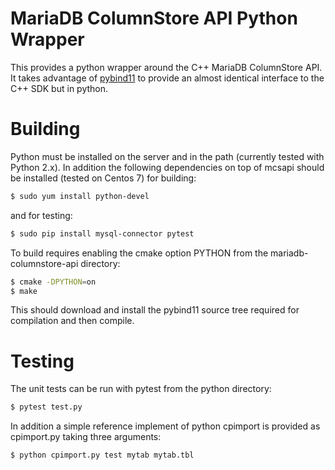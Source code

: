 # MariaDB ColumnStore API Python Wrapper
This provides a python wrapper around the C++ MariaDB ColumnStore API. It takes advantage of [pybind11](https://github.com/pybind/pybind11) to provide an almost identical interface to the C++ SDK but in python.

# Building
Python must be installed on the server and in the path (currently tested with Python 2.x). In addition the following dependencies on top of mcsapi should be installed (tested on Centos 7) for building:
```sh
$ sudo yum install python-devel
```

and for testing:
```sh
$ sudo pip install mysql-connector pytest
```

To build requires enabling the cmake option PYTHON from the mariadb-columnstore-api directory:
```sh
$ cmake -DPYTHON=on
$ make
```

This should download and install the pybind11 source tree required for compilation and then compile.

# Testing
The unit tests can be run with pytest from the python directory:
```sh
$ pytest test.py
```

In addition a simple reference implement of python cpimport is provided as cpimport.py taking three arguments:
```sh
$ python cpimport.py test mytab mytab.tbl
```
